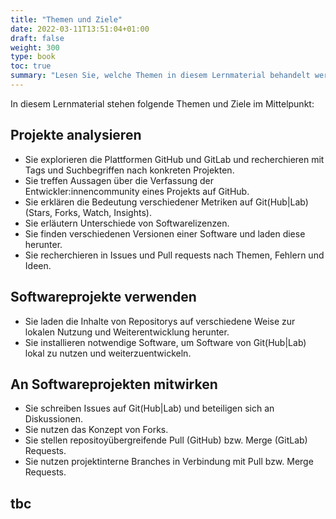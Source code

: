 ```yaml
---
title: "Themen und Ziele"
date: 2022-03-11T13:51:04+01:00
draft: false
weight: 300
type: book
toc: true
summary: "Lesen Sie, welche Themen in diesem Lernmaterial behandelt werden und welche Ziele Sie erreichen können."
---
```


In diesem Lernmaterial stehen folgende Themen und Ziele im Mittelpunkt:

## Projekte analysieren

- Sie explorieren die Plattformen GitHub und GitLab und recherchieren mit Tags und Suchbegriffen nach konkreten Projekten.
- Sie treffen Aussagen über die Verfassung der Entwickler:innencommunity eines Projekts auf GitHub.
- Sie erklären die Bedeutung verschiedener Metriken auf Git(Hub|Lab) (Stars, Forks, Watch, Insights).
- Sie erläutern Unterschiede von Softwarelizenzen.
- Sie finden verschiedenen Versionen einer Software und laden diese herunter.
- Sie recherchieren in Issues und Pull requests nach Themen, Fehlern und Ideen.

## Softwareprojekte verwenden

- Sie laden die Inhalte von Repositorys auf verschiedene Weise zur lokalen Nutzung und Weiterentwicklung herunter.
- Sie installieren notwendige Software, um Software von Git(Hub|Lab) lokal zu nutzen und weiterzuentwickeln.

## An Softwareprojekten mitwirken

- Sie schreiben Issues auf Git(Hub|Lab) und beteiligen sich an Diskussionen.
- Sie nutzen das Konzept von Forks.
- Sie stellen repositoyübergreifende Pull (GitHub) bzw. Merge (GitLab) Requests.
- Sie nutzen projektinterne Branches in Verbindung mit Pull bzw. Merge Requests.

## tbc